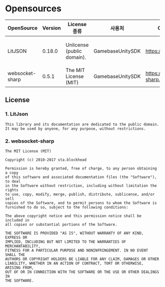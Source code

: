 # Opensources

| OpenSource | Version | License 종류 | 사용처 | OpenSource Repository | 기타 |
| ---------- | ------- | ---------- | --- | --------------------- | --- |
| LitJSON | 0.18.0 | Unlicense (public domain). | GamebaseUnitySDK | https://lbv.github.io/litjson/ | JsonString과 VO instance 연동 |
| websocket-sharp | 0.5.1 | The MIT License (MIT) | GamebaseUnitySDK | https://github.com/sta/websocket-sharp.git | LightHouse 연동 |

## License

### 1. LitJson

```
This library and its documentation are dedicated to the public domain.
It may be used by anyone, for any purpose, without restrictions.
```

### 2. websocket-sharp

```
The MIT License (MIT)

Copyright (c) 2010-2017 sta.blockhead

Permission is hereby granted, free of charge, to any person obtaining a copy
of this software and associated documentation files (the "Software"), to deal
in the Software without restriction, including without limitation the rights
to use, copy, modify, merge, publish, distribute, sublicense, and/or sell
copies of the Software, and to permit persons to whom the Software is
furnished to do so, subject to the following conditions:

The above copyright notice and this permission notice shall be included in
all copies or substantial portions of the Software.

THE SOFTWARE IS PROVIDED "AS IS", WITHOUT WARRANTY OF ANY KIND, EXPRESS OR
IMPLIED, INCLUDING BUT NOT LIMITED TO THE WARRANTIES OF MERCHANTABILITY,
FITNESS FOR A PARTICULAR PURPOSE AND NONINFRINGEMENT. IN NO EVENT SHALL THE
AUTHORS OR COPYRIGHT HOLDERS BE LIABLE FOR ANY CLAIM, DAMAGES OR OTHER
LIABILITY, WHETHER IN AN ACTION OF CONTRACT, TORT OR OTHERWISE, ARISING FROM,
OUT OF OR IN CONNECTION WITH THE SOFTWARE OR THE USE OR OTHER DEALINGS IN
THE SOFTWARE.

```

